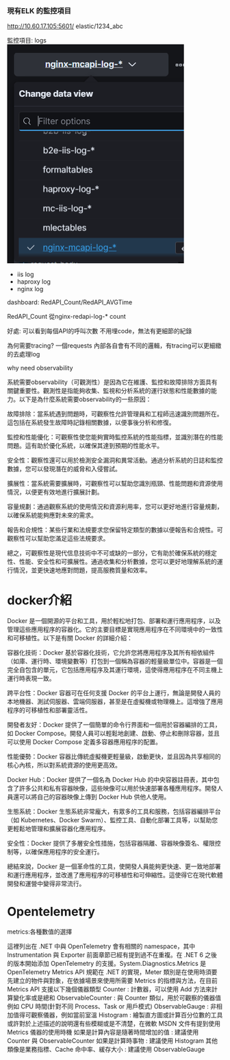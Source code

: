 ### 現有ELK 的監控項目

http://10.60.17.105:5601/ elastic/1234_abc

監控項目: logs
![Alt text](image.png)
- iis log
- haproxy log
- nginx log

dashboard: RedAPI_Count/RedAPI_AVGTime

RedAPI_Count 從nginx-redapi-log-* count

好處: 可以看到每個API的呼叫次數 不用埋code，無法有更細節的紀錄

為何需要tracing? 一個requests 內部各自會有不同的邏輯，有tracing可以更細緻的去處理log


why need observability

系統需要observability（可觀測性）是因為它在維護、監控和故障排除方面具有關鍵重要性。觀測性是指能夠收集、監視和分析系統的運行狀態和性能數據的能力。以下是為什麼系統需要observability的一些原因：

故障排除：當系統遇到問題時，可觀察性允許管理員和工程師迅速識別問題所在。這包括在系統發生故障時記錄相關數據，以便事後分析和修復。

監控和性能優化：可觀察性使您能夠實時監控系統的性能指標，並識別潛在的性能問題。這有助於優化系統，以確保其達到預期的性能水平。

安全性：觀察性還可以用於檢測安全漏洞和異常活動。通過分析系統的日誌和監控數據，您可以發現潛在的威脅和入侵嘗試。

擴展性：當系統需要擴展時，可觀察性可以幫助您識別瓶頸、性能問題和資源使用情況，以便更有效地進行擴展計劃。

容量規劃：通過觀察系統的使用情況和資源利用率，您可以更好地進行容量規劃，以確保系統能夠應對未來的需求。

報告和合規性：某些行業和法規要求您保留特定類型的數據以便報告和合規性。可觀察性可以幫助您滿足這些法規要求。

總之，可觀察性是現代信息技術中不可或缺的一部分，它有助於確保系統的穩定性、性能、安全性和可擴展性。通過收集和分析數據，您可以更好地理解系統的運行情況，並更快速地應對問題，提高服務質量和效率。


# docker介紹

Docker 是一個開源的平台和工具，用於輕松地打包、部署和運行應用程序，以及管理這些應用程序的容器化。它的主要目標是實現應用程序在不同環境中的一致性和可移植性。以下是有關 Docker 的詳細介紹：

容器化技術：Docker 基於容器化技術，它允許您將應用程序及其所有相依組件（如庫、運行時、環境變數等）打包到一個稱為容器的輕量級單位中。容器是一個完全自包含的單元，它包括應用程序及其運行環境，這使得應用程序在不同主機上運行時表現一致。

跨平台性：Docker 容器可在任何支援 Docker 的平台上運行，無論是開發人員的本地機器、測試伺服器、雲端伺服器，甚至是在虛擬機或物理機上。這增強了應用程序的可移植性和部署靈活性。

開發者友好：Docker 提供了一個簡單的命令行界面和一個用於容器編排的工具，如 Docker Compose。開發人員可以輕鬆地創建、啟動、停止和刪除容器，並且可以使用 Docker Compose 定義多容器應用程序的配置。

性能優勢：Docker 容器比傳統虛擬機更輕量級，啟動更快，並且因為共享相同的核心內核，所以對系統資源的使用更高效。

Docker Hub：Docker 提供了一個名為 Docker Hub 的中央容器註冊表，其中包含了許多公共和私有容器映像，這些映像可以用於快速部署各種應用程序。開發人員還可以將自己的容器映像上傳到 Docker Hub 供他人使用。

生態系統：Docker 生態系統非常龐大，有眾多的工具和服務，包括容器編排平台（如 Kubernetes、Docker Swarm）、監控工具、自動化部署工具等，以幫助您更輕鬆地管理和擴展容器化應用程序。

安全性：Docker 提供了多層安全性措施，包括容器隔離、容器映像簽名、權限控制等，以確保應用程序的安全運行。

總結來說，Docker 是一個革命性的工具，使開發人員能夠更快速、更一致地部署和運行應用程序，並改進了應用程序的可移植性和可伸縮性。這使得它在現代軟體開發和運營中變得非常流行。

# Opentelemetry

metrics:各種數值的選擇

這裡列出在 .NET 中與 OpenTelemetry 會有相關的 namespace，其中 Instrumentation 與 Exporter 前面章節已經有提到過不在重複。在 .NET 6 之後的版本開始添加 OpenTelemetry 的支援。System.Diagnostics.Metrics 是 OpenTelemetry Metrics API 規範在 .NET 的實現，Meter 類別是在使用時須要先建立的物件與對象，在依據場景來使用所需要 Metrics 的指標與方法，在目前 Metrics API 支援以下幾個儀器類型
Counter : 計數器，可以使用 Add 方法來計算變化率或是總和
ObservableCounter : 與 Counter 類似，用於可觀察的儀器值 例如 CPU 時間(針對不同 Process、Task or 用戶模式)
ObservableGauge : 非相加值得可觀察儀器，例如當前室溫
Histogram : 繪製直方圖或計算百分位數的工具
或許對於上述描述的說明還有些模糊或是不清楚，在微軟 MSDN 文件有提到使用 Metrics 儀器的使用時機
如果是計算內容是隨著時間增加的值 : 建議使用 Counter 與 ObservableCounter
如果是計算時事物 : 建議使用 Histogram
其他類像是業務指標、Cache 命中率、緩存大小 : 建議使用 ObservableGauge